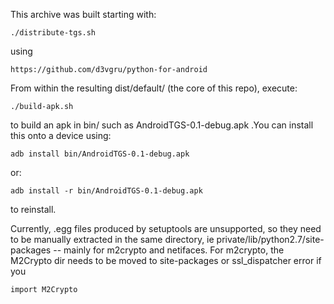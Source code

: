 This archive was built starting with:

	./distribute-tgs.sh

using

	https://github.com/d3vgru/python-for-android

From within the resulting dist/default/ (the core of this repo), execute:

	./build-apk.sh

to build an apk in bin/ such as AndroidTGS-0.1-debug.apk .You can install this onto a device using:

	adb install bin/AndroidTGS-0.1-debug.apk

or:

	adb install -r bin/AndroidTGS-0.1-debug.apk

to reinstall.

Currently, .egg files produced by setuptools are unsupported, so they need to be manually extracted in the same directory, ie private/lib/python2.7/site-packages -- mainly for m2crypto and netifaces. For m2crypto, the M2Crypto dir needs to be moved to site-packages or ssl_dispatcher error if you

	import M2Crypto
